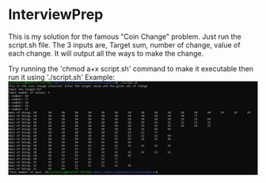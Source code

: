 # InterviewPrep
This is my solution for the famous "Coin Change" problem.
Just run the script.sh file.
The 3 inputs are, Target sum, number of change, value of each change.
It will output all the ways to make the change.

Try running the 'chmod a+x script.sh' command to make it executable then run it using './script.sh'
Example:
![screenshot of the script running](https://raw.githubusercontent.com/jaiwant1996/InterviewPrep/master/1.PNG)
